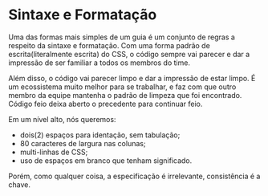 # Sintaxe e Formatação

Uma das formas mais simples de um guia é um conjunto de regras a respeito da sintaxe e formatação. Com uma forma padrão de escrita(literalmente escrita) do CSS, o código sempre vai parecer e dar a impressão de ser familiar a todos os membros do time.

Além disso, o código vai parecer limpo e dar a impressão de estar limpo. É um ecossistema muito melhor para se trabalhar, e faz com que outro membro da equipe mantenha o padrão de limpeza que foi encontrado. Código feio deixa aberto o precedente para continuar feio.

Em um nível alto, nós queremos:

* dois(2) espaços para identação, sem tabulação;
* 80 caracteres de largura nas colunas;
* multi-linhas de CSS;
* uso de espaços em branco que tenham significado.

Porém, como qualquer coisa, a especificação é irrelevante, consistência é a chave.
